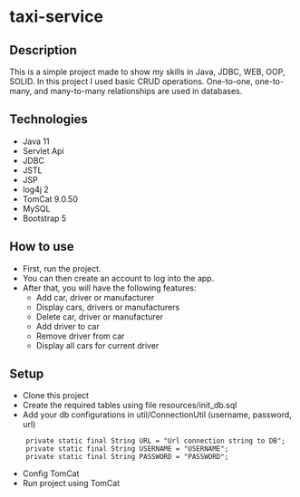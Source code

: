 # taxi-service 

## Description
This is a simple project made to show my skills in Java, JDBC, WEB, OOP, SOLID. 
In this project I used basic CRUD operations.
One-to-one, one-to-many, and many-to-many relationships are used in databases.

## Technologies
- Java 11
- Servlet Api
- JDBC
- JSTL
- JSP
- log4j 2
- TomCat 9.0.50
- MySQL
- Bootstrap 5

## How to use
- First, run the project.
- You can then create an account to log into the app.
- After that, you will have the following features:
    - Add car, driver or manufacturer
    - Display cars, drivers or manufacturers
    - Delete car, driver or manufacturer
    - Add driver to car
    - Remove driver from car
    - Display all cars for current driver

## Setup
- Clone this project
- Create the required tables using file resources/init_db.sql
- Add your db configurations in util/ConnectionUtil (username, password, url)
````
    private static final String URL = "Url connection string to DB";
    private static final String USERNAME = "USERNAME";
    private static final String PASSWORD = "PASSWORD";
````
- Config TomCat
- Run project using TomCat
